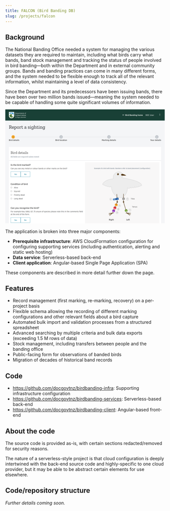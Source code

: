 ```yaml
---
title: FALCON (Bird Banding DB)
slug: /projects/falcon
---
```


## Background

The National Banding Office needed a system for managing the various datasets they are required to maintain, including what birds carry what bands, band stock management and tracking the status of people involved in bird banding—both within the Department and in external community groups. Bands and banding practices can come in many different forms, and the system needed to be flexible enough to track all of the relevant information, whilst maintaining a level of data consistency.

Since the Department and its predecessors have been issuing bands, there have been over two million bands issued—meaning the system needed to be capable of handling some quite significant volumes of information.

![FALCON in action, showing the bird sighting report page](./media/falcon.png)

The application is broken into three major components:
* **Prerequisite infrastructure**: AWS CloudFormation configuration for configuring supporting services (including authentication, alerting and static web hosting)
* **Data service**: Serverless-based back-end
* **Client application**: Angular-based Single Page Application (SPA)

These components are described in more detail further down the page.

## Features

* Record management (first marking, re-marking, recovery) on a per-project basis
* Flexible schema allowing the recording of different marking configurations and other relevant fields about a bird capture
* Automated bulk import and validation processes from a structured spreadsheet
* Advanced searching by multiple criteria and bulk data exports (exceeding 1.5 M rows of data)
* Stock management, including transfers between people and the banding office
* Public-facing form for observations of banded birds
* Migration of decades of historical band records

## Code

* <https://github.com/docgovtnz/birdbanding-infra>: Supporting infrastructure configuration
* <https://github.com/docgovtnz/birdbanding-services>: Serverless-based back-end
* <https://github.com/docgovtnz/birdbanding-client>: Angular-based front-end

## About the code

The source code is provided as-is, with certain sections redacted/removed for security reasons.

The nature of a serverless-style project is that cloud configuration is deeply intertwined with the back-end source code and highly-specific to one cloud provider, but it may be able to be abstract certain elements for use elsewhere.

## Code/repository structure

*Further details coming soon.*